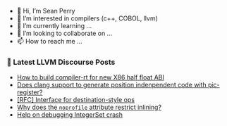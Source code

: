 - 👋 Hi, I’m Sean Perry
- 👀 I’m interested in compilers (c++, COBOL, llvm)
- 🌱 I’m currently learning ...
- 💞️ I’m looking to collaborate on ...
- 📫 How to reach me ...

<!---
s66perry/s66perry is a ✨ special ✨ repository because its `README.md` (this file) appears on your GitHub profile.
You can click the Preview link to take a look at your changes.
--->
### 📕 Latest LLVM Discourse Posts

<!-- DISCOURSE-LLVM:START -->
- [How to build compiler-rt for new X86 half float ABI](https://discourse.llvm.org/t/how-to-build-compiler-rt-for-new-x86-half-float-abi/63366#post_14)
- [Does clang support to generate position indenpendent code with pic-register?](https://discourse.llvm.org/t/does-clang-support-to-generate-position-indenpendent-code-with-pic-register/64129#post_1)
- [[RFC] Interface for destination-style ops](https://discourse.llvm.org/t/rfc-interface-for-destination-style-ops/64056?page=2#post_36)
- [Why does the `noprofile` attribute restrict inlining?](https://discourse.llvm.org/t/why-does-the-noprofile-attribute-restrict-inlining/64108#post_3)
- [Help on debugging IntegerSet crash](https://discourse.llvm.org/t/help-on-debugging-integerset-crash/64105#post_11)
<!-- DISCOURSE-LLVM:END -->
